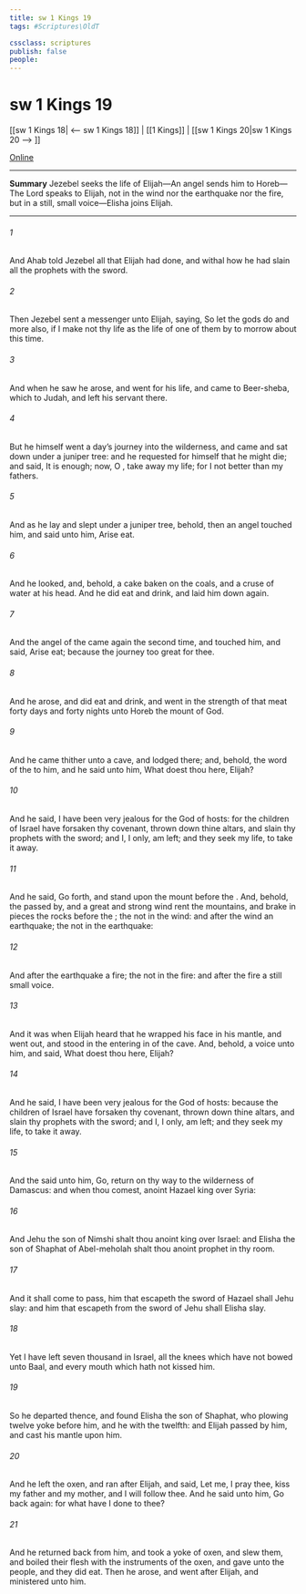 ```yaml
---
title: sw 1 Kings 19
tags: #Scriptures\OldT

cssclass: scriptures
publish: false
people:
---
```


# sw 1 Kings 19
[[sw 1 Kings 18| <-- sw 1 Kings 18]] | [[1 Kings]] | [[sw 1 Kings 20|sw 1 Kings 20 --> ]]

[Online](https://churchofjesuschrist.org/study/scriptures/ot/1-kgs/19?lang=eng)

---
__Summary__
Jezebel seeks the life of Elijah—An angel sends him to Horeb—The Lord speaks to Elijah, not in the wind nor the earthquake nor the fire, but in a still, small voice—Elisha joins Elijah.

---
###### 1 
And Ahab told Jezebel all that Elijah had done, and withal how he had slain all the prophets with the sword.

###### 2 
Then Jezebel sent a messenger unto Elijah, saying, So let the gods do  and more also, if I make not thy life as the life of one of them by to morrow about this time.

###### 3 
And when he saw  he arose, and went for his life, and came to Beer-sheba, which  to Judah, and left his servant there.

###### 4 
But he himself went a day’s journey into the wilderness, and came and sat down under a juniper tree: and he requested for himself that he might die; and said, It is enough; now, O , take away my life; for I  not better than my fathers.

###### 5 
And as he lay and slept under a juniper tree, behold, then an angel touched him, and said unto him, Arise  eat.

###### 6 
And he looked, and, behold,  a cake baken on the coals, and a cruse of water at his head. And he did eat and drink, and laid him down again.

###### 7 
And the angel of the  came again the second time, and touched him, and said, Arise  eat; because the journey  too great for thee.

###### 8 
And he arose, and did eat and drink, and went in the strength of that meat forty days and forty nights unto Horeb the mount of God.

###### 9 
And he came thither unto a cave, and lodged there; and, behold, the word of the   to him, and he said unto him, What doest thou here, Elijah?

###### 10 
And he said, I have been very jealous for the  God of hosts: for the children of Israel have forsaken thy covenant, thrown down thine altars, and slain thy prophets with the sword; and I,  I only, am left; and they seek my life, to take it away.

###### 11 
And he said, Go forth, and stand upon the mount before the . And, behold, the  passed by, and a great and strong wind rent the mountains, and brake in pieces the rocks before the ;  the   not in the wind: and after the wind an earthquake;  the   not in the earthquake:

###### 12 
And after the earthquake a fire;  the   not in the fire: and after the fire a still small voice.

###### 13 
And it was  when Elijah heard  that he wrapped his face in his mantle, and went out, and stood in the entering in of the cave. And, behold,  a voice unto him, and said, What doest thou here, Elijah?

###### 14 
And he said, I have been very jealous for the  God of hosts: because the children of Israel have forsaken thy covenant, thrown down thine altars, and slain thy prophets with the sword; and I,  I only, am left; and they seek my life, to take it away.

###### 15 
And the  said unto him, Go, return on thy way to the wilderness of Damascus: and when thou comest, anoint Hazael  king over Syria:

###### 16 
And Jehu the son of Nimshi shalt thou anoint  king over Israel: and Elisha the son of Shaphat of Abel-meholah shalt thou anoint  prophet in thy room.

###### 17 
And it shall come to pass,  him that escapeth the sword of Hazael shall Jehu slay: and him that escapeth from the sword of Jehu shall Elisha slay.

###### 18 
Yet I have left  seven thousand in Israel, all the knees which have not bowed unto Baal, and every mouth which hath not kissed him.

###### 19 
So he departed thence, and found Elisha the son of Shaphat, who  plowing  twelve yoke  before him, and he with the twelfth: and Elijah passed by him, and cast his mantle upon him.

###### 20 
And he left the oxen, and ran after Elijah, and said, Let me, I pray thee, kiss my father and my mother, and  I will follow thee. And he said unto him, Go back again: for what have I done to thee?

###### 21 
And he returned back from him, and took a yoke of oxen, and slew them, and boiled their flesh with the instruments of the oxen, and gave unto the people, and they did eat. Then he arose, and went after Elijah, and ministered unto him.

